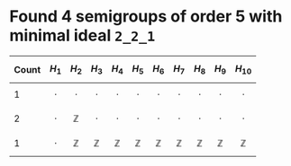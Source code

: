 # Found 4 semigroups of order 5 with minimal ideal `2_2_1`


Count | $$H_{1}$$ | $$H_{2}$$ | $$H_{3}$$ | $$H_{4}$$ | $$H_{5}$$ | $$H_{6}$$ | $$H_{7}$$ | $$H_{8}$$ | $$H_{9}$$ | $$H_{10}$$
-- | -- | -- | -- | -- | -- | -- | -- | -- | -- | --
1 | $$\cdot$$ | $$\cdot$$ | $$\cdot$$ | $$\cdot$$ | $$\cdot$$ | $$\cdot$$ | $$\cdot$$ | $$\cdot$$ | $$\cdot$$ | $$\cdot$$
2 | $$\cdot$$ | $$\mathbb{Z}$$ | $$\cdot$$ | $$\cdot$$ | $$\cdot$$ | $$\cdot$$ | $$\cdot$$ | $$\cdot$$ | $$\cdot$$ | $$\cdot$$
1 | $$\cdot$$ | $$\mathbb{Z}$$ | $$\mathbb{Z}$$ | $$\mathbb{Z}$$ | $$\mathbb{Z}$$ | $$\mathbb{Z}$$ | $$\mathbb{Z}$$ | $$\mathbb{Z}$$ | $$\mathbb{Z}$$ | $$\mathbb{Z}$$

